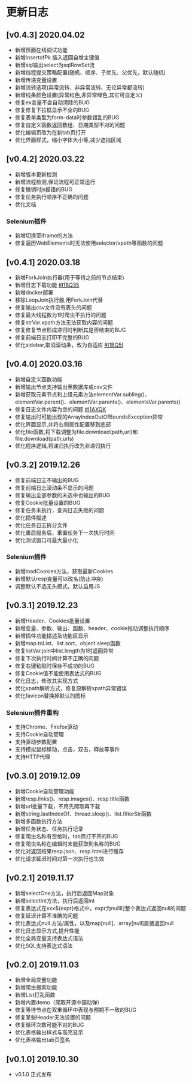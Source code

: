 # 更新日志
## [v0.4.3] 2020.04.02
- 新增页面在线调试功能
- 新增insertofPk 插入返回自增主键值
- 新增sql输出select为sqlRowSet流
- 新增线程提交策略配置(随机、顺序、子优先、父优先，默认随机)
- 新增传递变量设置
- 新增流转选项(异常流转、非异常流转、无论异常都流转)
- 新增线条颜色设置(异常红色,非异常绿色,其它可自定义)
- 修复ex变量不会自动清除的BUG
- 修复修复下拉框显示不全的BUG
- 修复表单类型为form-data时参数错乱的BUG
- 修复自定义函数返回数组、日期类型不对的问题
- 优化编辑页改为在新tab页打开
- 优化界面样式，缩小字体大小等,减少遮挡区域

## [v0.4.2] 2020.03.22
- 新增版本更新检测
- 新增流程检测,保证流程可正常运行
- 修复撤销时js报错的BUG
- 修复任务执行顺序不正确的问题
- 优化文档
### Selenium插件
- 新增切换至iframe的方法
- 修复遍历WebElements时无法使用selector/xpath等函数的问题


## [v0.4.1] 2020.03.18
- 新增ForkJoin执行器(用于等待之前的节点结束)
- 新增日志下载功能 [#I1BQ35](https://gitee.com/jmxd/spider-flow/issues/I1BQ35)
- 新增docker部署
- 移除LoopJoin执行器,用ForkJoin代替
- 修复输出csv文件没有表头的问题
- 修复最大线程数为1时爬虫不执行的问题
- 修复strVar.xpath方法无法获取内容的问题
- 修复修复节点形成递归时判断其是否结束的BUG
- 修复前端日志打印不完整的BUG
- 优化sidebar,取消滚动条，改为自适应 [#I1BQ5I](https://gitee.com/jmxd/spider-flow/issues/I1BQ5I)

## [v0.4.0] 2020.03.16
- 新增自定义函数功能
- 新增输出节点支持输出至数据库或csv文件
- 新增获取元素节点和上级元素方法elementVar.subling()、elementVar.parent()、elementVar.parents()、elementsVar.parents()
- 修复日志文件内容为空的问题 [#I1AXQK](https://gitee.com/jmxd/spider-flow/issues/I1AXQK)
- 修复输出时可能出现的ArrayIndexOutOfBoundsException异常
- 优化界面显示,并将右侧属性配置移到底部
- 优化file函数,将下载调整为file.download(path,url)和file.download(path,urls)
- 优化程序逻辑,将递归执行改为非递归执行

## [v0.3.2] 2019.12.26
- 修复前端日志不输出的BUG
- 修复前端日志滚动条不显示的问题
- 修复输出全部参数的未选中也输出的BUG
- 修复Cookie批量设置的BUG
- 修复任务未执行，查询日志失败的问题
- 优化插件描述
- 优化任务日志拆分文件
- 优化重启服务后，重置任务下一次执行时间
- 优化测试窗口可最大最小化
### Selenium插件
- 新增loadCookies方法，获取最新Cookies
- 新增默认resp变量可以改名(防止冲突)
- 调整默认不选无头模式，默认启用JS

## [v0.3.1] 2019.12.23
- 新增Header、Cookies批量设置
- 新增变量、参数、输出、函数、header、cookie拖动调整执行顺序
- 新增插件功能描述及功能区显示
- 新增map.toList、list.sort、object.sleep函数
- 修复listVar.join中list.length为1时返回异常
- 修复下次执行时间计算不正确的问题
- 修复右键粘贴时保存不成功的BUG
- 修复Cookie值不能使用表达式的BUG
- 优化日志，修改其实现方式
- 优化xpath解析方式，修复原解析xpath异常错误
- 优化favicon替换掉默认的图标
### Selenium插件重构
- 支持Chrome、Firefox驱动
- 支持Cookie自动管理
- 支持驱动参数配置
- 支持模拟鼠标移动，点击，双击，释放等事件
- 支持HTTP代理


## [v0.3.0] 2019.12.09
- 新增Cookie自动管理功能
- 新增resp.links()、resp.images()、resp.title函数
- 新增url批量下载，不用先爬取再下载
- 新增string.lastIndexOf、thread.sleep()、list.filterStr函数
- 新增多函数执行方法
- 新增任务状态、任务执行记录
- 修复爬虫名称有空格时，tab页打不开的BUG
- 修复爬虫名称在编辑时未能获取到名称的BUG
- 优化对返回结果resp.json、resp.html进行缓存
- 优化请求延迟时间对第一次执行也生效


## [v0.2.1] 2019.11.17
- 新增selectOne方法，执行后返回Map对象
- 新增selectInt方法，执行后返回int
- 修复表达式在xxx${expr}格式中，expr为null时整个表达式返回null的问题
- 修复延迟计算不准确的问题
- 优化表达式null.方法/属性，以及map[null]、array[null]直接返回null
- 优化日志显示方式,提升性能
- 优化全局变量支持表达式语法
- 优化SQL支持表达式语法

## [v0.2.0] 2019.11.03
- 新增全局变量功能
- 新增爬虫搜索功能
- 新增List打乱函数
- 新增内置demo（爬取开源中国动弹）
- 修复等待节点在双重循环中表现与预期不一致的BUG
- 修复某些Header无法设置的问题
- 修复循环次数可能不对的BUG
- 优化表格输出样式与高亮显示
- 优化表格输出tab页签名

## [v0.1.0] 2019.10.30
- v0.1.0 正式发布